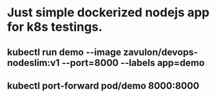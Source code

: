 # Just simple dockerized nodejs app for **k8s** testings.

## kubectl run demo --image zavulon/devops-nodeslim:v1 --port=8000 --labels app=demo

## kubectl port-forward pod/demo 8000:8000
